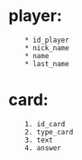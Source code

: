 # player: 
		* id_player
		* nick_name
		* name
		* last_name

# card: 
		1. id_card
		2. type_card
		3. text
		4. answer
		
	
			
